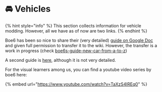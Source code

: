 # 🚘 Vehicles

{% hint style="info" %}
This section collects information for vehicle modding. However, all we have as of now are two links.
{% endhint %}

Boe6 has been so nice to share their (very detailed) [guide on Google Doc](https://docs.google.com/document/d/1a5Xvviw\_GQxcvbxEwc3GoboaNk0igxlhiyS7ux34sIs/edit?usp=sharing) and given full permission to transfer it to the wiki. However, the transfer is a work in progress (check [boe6s-guide-new-car-from-a-to-z](boe6s-guide-new-car-from-a-to-z/ "mention"))

A second guide is [here](https://docs.google.com/document/d/1db16DhXj8xxDnLJryGW6Ge5p39NDrPVRU5Gs6f3YGoI/edit), although it is not very detailed.

For the visual learners among us, you can find a youtube video series by boe6 here:

{% embed url="https://www.youtube.com/watch?v=TaXzS4IREq0" %}

